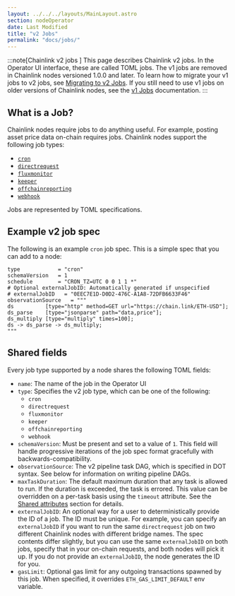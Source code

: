 ```yaml
---
layout: ../../../layouts/MainLayout.astro
section: nodeOperator
date: Last Modified
title: "v2 Jobs"
permalink: "docs/jobs/"
---
```


:::note[Chainlink v2 jobs ]
This page describes Chainlink v2 jobs. In the Operator UI interface, these are called TOML jobs. The v1 jobs are removed in Chainlink nodes versioned 1.0.0 and later. To learn how to migrate your v1 jobs to v2 jobs, see [Migrating to v2 Jobs](/chainlink-nodes/oracle-jobs/migration-v1-v2/). If you still need to use v1 jobs on older versions of Chainlink nodes, see the [v1 Jobs](/chainlink-nodes/oracle-jobs/v1/job-specifications/) documentation.
:::

## What is a Job?

Chainlink nodes require jobs to do anything useful. For example, posting asset price data on-chain requires jobs. Chainlink nodes support the following job types:

- [`cron`](/chainlink-nodes/oracle-jobs/job-types/cron/)
- [`directrequest`](/chainlink-nodes/oracle-jobs/job-types/direct_request/)
- [`fluxmonitor`](/chainlink-nodes/oracle-jobs/job-types/flux_monitor/)
- [`keeper`](/chainlink-nodes/oracle-jobs/job-types/keeper/)
- [`offchainreporting`](/chainlink-nodes/oracle-jobs/job-types/offchain_reporting/)
- [`webhook`](/chainlink-nodes/oracle-jobs/job-types/webhook/)

Jobs are represented by TOML specifications.

## Example v2 job spec

The following is an example `cron` job spec. This is a simple spec that you can add to a node:

```jpv2
type            = "cron"
schemaVersion   = 1
schedule        = "CRON_TZ=UTC 0 0 1 1 *"
# Optional externalJobID: Automatically generated if unspecified
# externalJobID   = "0EEC7E1D-D0D2-476C-A1A8-72DFB6633F46"
observationSource   = """
ds          [type="http" method=GET url="https://chain.link/ETH-USD"];
ds_parse    [type="jsonparse" path="data,price"];
ds_multiply [type="multiply" times=100];
ds -> ds_parse -> ds_multiply;
"""
```

## Shared fields

Every job type supported by a node shares the following TOML fields:

- `name`: The name of the job in the Operator UI
- `type`: Specifies the v2 job type, which can be one of the following:
  - `cron`
  - `directrequest`
  - `fluxmonitor`
  - `keeper`
  - `offchainreporting`
  - `webhook`
- `schemaVersion`: Must be present and set to a value of `1`. This field will handle progressive iterations of the job spec format gracefully with backwards-compatibility.
- `observationSource`: The v2 pipeline task DAG, which is specified in DOT syntax. See below for information on writing pipeline DAGs.
- `maxTaskDuration`: The default maximum duration that any task is allowed to run. If the duration is exceeded, the task is errored. This value can be overridden on a per-task basis using the `timeout` attribute. See the [Shared attributes](../tasks/#shared-attributes) section for details.
- `externalJobID`: An optional way for a user to deterministically provide the ID of a job. The ID must be unique. For example, you can specify an `externalJobID` if you want to run the same `directrequest` job on two different Chainlink nodes with different bridge names. The spec contents differ slightly, but you can use the same `externalJobID` on both jobs, specify that in your on-chain requests, and both nodes will pick it up. If you do not provide an `externalJobID`, the node generates the ID for you.
- `gasLimit`: Optional gas limit for any outgoing transactions spawned by this job. When specified, it overrides `ETH_GAS_LIMIT_DEFAULT` env variable.
